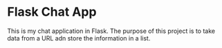 # Flask Chat App        

This is my chat application in Flask. The purpose of this project is to 
take data from a URL adn store the information in a list.